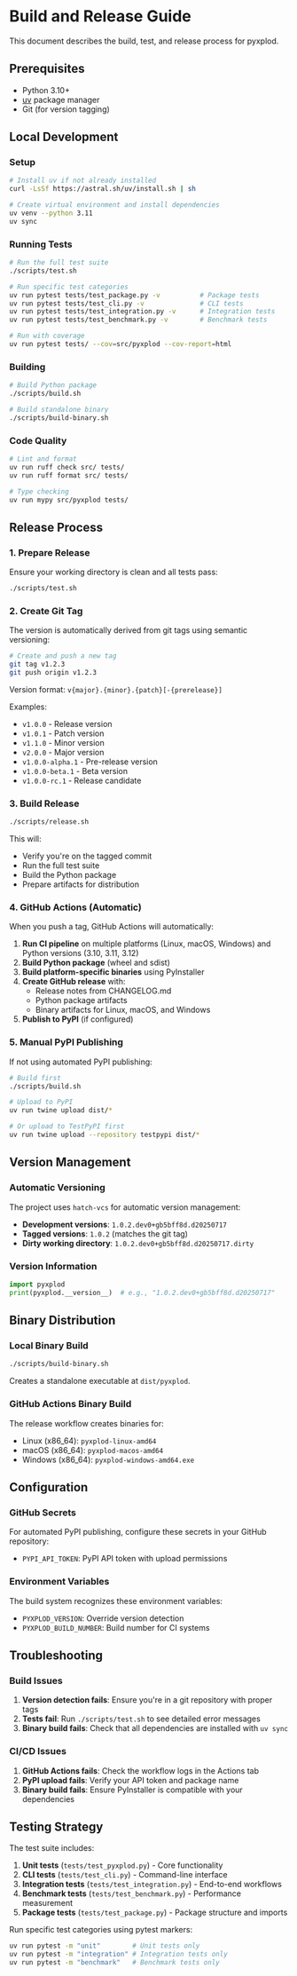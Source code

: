 # Build and Release Guide

This document describes the build, test, and release process for pyxplod.

## Prerequisites

- Python 3.10+ 
- [uv](https://github.com/astral-sh/uv) package manager
- Git (for version tagging)

## Local Development

### Setup

```bash
# Install uv if not already installed
curl -LsSf https://astral.sh/uv/install.sh | sh

# Create virtual environment and install dependencies
uv venv --python 3.11
uv sync
```

### Running Tests

```bash
# Run the full test suite
./scripts/test.sh

# Run specific test categories
uv run pytest tests/test_package.py -v          # Package tests
uv run pytest tests/test_cli.py -v              # CLI tests
uv run pytest tests/test_integration.py -v      # Integration tests
uv run pytest tests/test_benchmark.py -v        # Benchmark tests

# Run with coverage
uv run pytest tests/ --cov=src/pyxplod --cov-report=html
```

### Building

```bash
# Build Python package
./scripts/build.sh

# Build standalone binary
./scripts/build-binary.sh
```

### Code Quality

```bash
# Lint and format
uv run ruff check src/ tests/
uv run ruff format src/ tests/

# Type checking
uv run mypy src/pyxplod tests/
```

## Release Process

### 1. Prepare Release

Ensure your working directory is clean and all tests pass:

```bash
./scripts/test.sh
```

### 2. Create Git Tag

The version is automatically derived from git tags using semantic versioning:

```bash
# Create and push a new tag
git tag v1.2.3
git push origin v1.2.3
```

Version format: `v{major}.{minor}.{patch}[-{prerelease}]`

Examples:
- `v1.0.0` - Release version
- `v1.0.1` - Patch version
- `v1.1.0` - Minor version
- `v2.0.0` - Major version  
- `v1.0.0-alpha.1` - Pre-release version
- `v1.0.0-beta.1` - Beta version
- `v1.0.0-rc.1` - Release candidate

### 3. Build Release

```bash
./scripts/release.sh
```

This will:
- Verify you're on the tagged commit
- Run the full test suite
- Build the Python package
- Prepare artifacts for distribution

### 4. GitHub Actions (Automatic)

When you push a tag, GitHub Actions will automatically:

1. **Run CI pipeline** on multiple platforms (Linux, macOS, Windows) and Python versions (3.10, 3.11, 3.12)
2. **Build Python package** (wheel and sdist)
3. **Build platform-specific binaries** using PyInstaller
4. **Create GitHub release** with:
   - Release notes from CHANGELOG.md
   - Python package artifacts
   - Binary artifacts for Linux, macOS, and Windows
5. **Publish to PyPI** (if configured)

### 5. Manual PyPI Publishing

If not using automated PyPI publishing:

```bash
# Build first
./scripts/build.sh

# Upload to PyPI
uv run twine upload dist/*

# Or upload to TestPyPI first
uv run twine upload --repository testpypi dist/*
```

## Version Management

### Automatic Versioning

The project uses `hatch-vcs` for automatic version management:

- **Development versions**: `1.0.2.dev0+gb5bff8d.d20250717`
- **Tagged versions**: `1.0.2` (matches the git tag)
- **Dirty working directory**: `1.0.2.dev0+gb5bff8d.d20250717.dirty`

### Version Information

```python
import pyxplod
print(pyxplod.__version__)  # e.g., "1.0.2.dev0+gb5bff8d.d20250717"
```

## Binary Distribution

### Local Binary Build

```bash
./scripts/build-binary.sh
```

Creates a standalone executable at `dist/pyxplod`.

### GitHub Actions Binary Build

The release workflow creates binaries for:
- Linux (x86_64): `pyxplod-linux-amd64`
- macOS (x86_64): `pyxplod-macos-amd64`  
- Windows (x86_64): `pyxplod-windows-amd64.exe`

## Configuration

### GitHub Secrets

For automated PyPI publishing, configure these secrets in your GitHub repository:

- `PYPI_API_TOKEN`: PyPI API token with upload permissions

### Environment Variables

The build system recognizes these environment variables:

- `PYXPLOD_VERSION`: Override version detection
- `PYXPLOD_BUILD_NUMBER`: Build number for CI systems

## Troubleshooting

### Build Issues

1. **Version detection fails**: Ensure you're in a git repository with proper tags
2. **Tests fail**: Run `./scripts/test.sh` to see detailed error messages
3. **Binary build fails**: Check that all dependencies are installed with `uv sync`

### CI/CD Issues

1. **GitHub Actions fails**: Check the workflow logs in the Actions tab
2. **PyPI upload fails**: Verify your API token and package name
3. **Binary build fails**: Ensure PyInstaller is compatible with your dependencies

## Testing Strategy

The test suite includes:

1. **Unit tests** (`tests/test_pyxplod.py`) - Core functionality
2. **CLI tests** (`tests/test_cli.py`) - Command-line interface
3. **Integration tests** (`tests/test_integration.py`) - End-to-end workflows
4. **Benchmark tests** (`tests/test_benchmark.py`) - Performance measurement
5. **Package tests** (`tests/test_package.py`) - Package structure and imports

Run specific test categories using pytest markers:

```bash
uv run pytest -m "unit"        # Unit tests only
uv run pytest -m "integration" # Integration tests only
uv run pytest -m "benchmark"   # Benchmark tests only
```